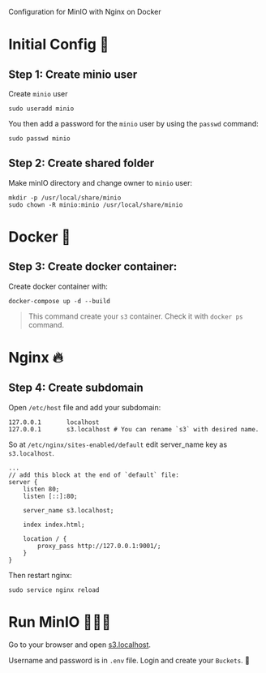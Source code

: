 Configuration for MinIO with Nginx on Docker 
# Initial Config 🦜
## Step 1: Create minio user
Create `minio` user
    
    sudo useradd minio
    

You then add a password for the `minio` user by using the `passwd` command:
    
    sudo passwd minio
    
## Step 2: Create shared folder
Make minIO directory and change owner to `minio` user:
    
    mkdir -p /usr/local/share/minio
    sudo chown -R minio:minio /usr/local/share/minio
    

# Docker 🐳
## Step 3: Create docker container:
Create docker container with:
    
    docker-compose up -d --build
    
    
> This command create your `s3` container. Check it with `docker ps` command.


# Nginx 🔥
## Step 4: Create subdomain
Open `/etc/host` file and add your subdomain:

    127.0.0.1       localhost 
    127.0.0.1       s3.localhost # You can rename `s3` with desired name.

So at `/etc/nginx/sites-enabled/default` edit server_name key as `s3.localhost`.

    ...
    // add this block at the end of `default` file:
    server {
        listen 80;
        listen [::]:80;

        server_name s3.localhost;

        index index.html;

        location / {
            proxy_pass http://127.0.0.1:9001/;
        }
    }

Then restart nginx:
    
    sudo service nginx reload
    

 # Run MinIO 🏃🏽‍♂️
 Go to your browser and open [s3.localhost](http://s3.localhost).

 Username and password is in `.env` file. Login and create your `Buckets`. 🌟

